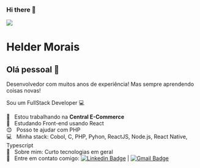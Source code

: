 ### Hi there 👋

<!--
**helderam/helderam** is a ✨ _special_ ✨ repository because its `README.md` (this file) appears on your GitHub profile.

Here are some ideas to get you started:

- 🔭 I’m currently working on ...
- 🌱 I’m currently learning ...
- 👯 I’m looking to collaborate on ...
- 🤔 I’m looking for help with ...
- 💬 Ask me about ...
- 📫 How to reach me: ...
- 😄 Pronouns: ...
- ⚡ Fun fact: ...
-->

<img width="auto" src="https://github.com/helderam/banner.png">

# Helder Morais

## Olá pessoal 👋
Desenvolvedor com muitos anos de experiência! 
Mas sempre aprendendo coisas novas!

Sou um FullStack Developer :computer:

 :rocket:  &nbsp; Estou trabalhando na **Central E-Commerce**
 <br/> :purple_heart: &nbsp; Estudando Front-end usando React
 <br/> :blush: &nbsp; Posso te ajudar com PHP
 <br/> :computer: &nbsp; Minha stack: Cobol, C, PHP, Pyhon, ReactJS, Node.js, React Native, Typescript
 <br/> 💬  &nbsp; Sobre mim: Curto tecnologias em geral
 <br/> :email: &nbsp; Entre em contato comigo: [![Linkedin Badge](https://img.shields.io/badge/-ThiagoMarinho-blue?style=flat-square&logo=Linkedin&logoColor=white&link=https://www.linkedin.com/in/helderam/)](https://www.linkedin.com/in/helderam/) 
| 
[![Gmail Badge](https://img.shields.io/badge/-tgmarinho@gmail.com-c14438?style=flat-square&logo=Gmail&logoColor=white&link=mailto:helder.morais@centralecom.com.br)](mailto:helder.morais@centralecom.com.br)
